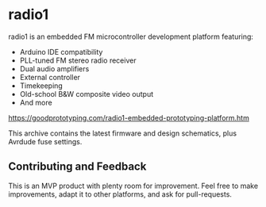 # radio1

radio1 is an embedded FM microcontroller development platform featuring:
- Arduino IDE compatibility
- PLL-tuned FM stereo radio receiver
- Dual audio amplifiers
- External controller
- Timekeeping
- Old-school B&W composite video output
- And more

https://goodprototyping.com/radio1-embedded-prototyping-platform.htm

This archive contains the latest firmware and design schematics, plus Avrdude fuse settings.

## Contributing and Feedback

This is an MVP product with plenty room for improvement. Feel free to make improvements, adapt it to other platforms, and ask for pull-requests.
